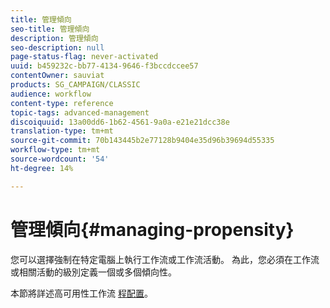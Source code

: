 ```yaml
---
title: 管理傾向
seo-title: 管理傾向
description: 管理傾向
seo-description: null
page-status-flag: never-activated
uuid: b459232c-bb77-4134-9646-f3bccdccee57
contentOwner: sauviat
products: SG_CAMPAIGN/CLASSIC
audience: workflow
content-type: reference
topic-tags: advanced-management
discoiquuid: 13a00dd6-1b62-4561-9a0a-e21e21dcc38e
translation-type: tm+mt
source-git-commit: 70b143445b2e77128b9404e35d96b39694d55335
workflow-type: tm+mt
source-wordcount: '54'
ht-degree: 14%

---
```



# 管理傾向{#managing-propensity}

您可以選擇強制在特定電腦上執行工作流或工作流活動。 為此，您必須在工作流或相關活動的級別定義一個或多個傾向性。

本節將詳述高可用性工作流 [程配置](../../installation/using/configuring-campaign-server.md#high-availability-workflows-and-affinities)。
